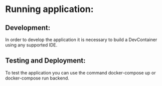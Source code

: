 # Running application:
## Development:
In order to develop the application it is necessary to build a DevContainer using any supported IDE.

## Testing and Deployment:
To test the application you can use the command docker-compose up or docker-compose run backend.
